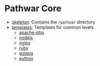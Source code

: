 Pathwar Core
============

- [skeleton](https://github.com/pathwar/core/tree/master/skeleton): Contains the `/pathwar` directory
- [templates](https://github.com/pathwar/core/tree/master/templates): Templates for common levels
  - [apache-php](https://github.com/pathwar/core/tree/master/templates/apache-php)
  - [nodejs](https://github.com/pathwar/core/tree/master/templates/nodejs)
  - [nginx](https://github.com/pathwar/core/tree/master/templates/nginx)
  - [ruby](https://github.com/pathwar/core/tree/master/templates/ruby)
  - [golang](https://github.com/pathwar/core/tree/master/templates/golang)
  - [python](https://github.com/pathwar/core/tree/master/templates/python)
